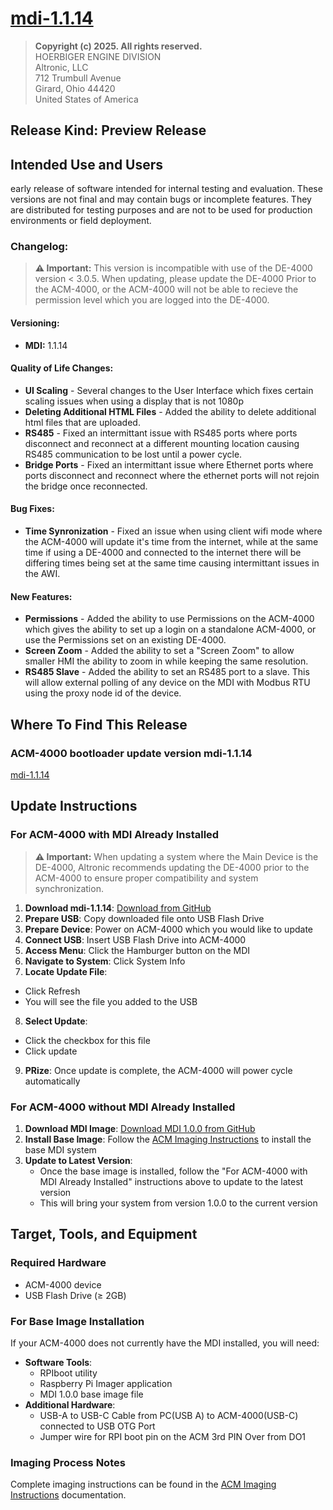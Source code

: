 # [mdi-1.1.14](https://github.com/Altronic-LLC/Altronic-Public-Files/blob/main/ACM4000_Releases/PR/mdi-1.1.14/mdi-1.1.14.atf)

> **Copyright (c) 2025. All rights reserved.**  
> HOERBIGER ENGINE DIVISION  
> Altronic, LLC  
> 712 Trumbull Avenue  
> Girard, Ohio 44420  
> United States of America

## Release Kind: Preview Release

## Intended Use and Users

early release of software intended for internal testing and evaluation. These versions are not final and may contain bugs or incomplete features. They are distributed for testing purposes and are not to be used for production environments or field deployment.


### Changelog:

> **⚠️ Important:** This version is incompatible with use of the DE-4000 version < 3.0.5. When updating, please update the DE-4000 Prior to the ACM-4000, or the ACM-4000 will not be able to recieve the permission level which you are logged into the DE-4000.


#### Versioning:
- **MDI:** 1.1.14

#### Quality of Life Changes:
- **UI Scaling** - Several changes to the User Interface which fixes certain scaling issues when using a display that is not 1080p
- **Deleting Additional HTML Files** - Added the ability to delete additional html files that are uploaded.
- **RS485** - Fixed an intermittant issue with RS485 ports where ports disconnect and reconnect at a different mounting location causing RS485 communication to be lost until a power cycle.
- **Bridge Ports** - Fixed an intermittant issue where Ethernet ports where ports disconnect and reconnect where the ethernet ports will not rejoin the bridge once reconnected.

#### Bug Fixes:
- **Time Synronization** - Fixed an issue when using client wifi mode where the ACM-4000 will update it's time from the internet, while at the same time if using a DE-4000 and connected to the internet there will be differing times being set at the same time causing intermittant issues in the AWI.

#### New Features:
- **Permissions** - Added the ability to use Permissions on the ACM-4000 which gives the ability to set up a login on a standalone ACM-4000, or use the Permissions set on an existing DE-4000.
- **Screen Zoom** - Added the ability to set a "Screen Zoom" to allow smaller HMI the ability to zoom in while keeping the same resolution.
- **RS485 Slave** - Added the ability to set an RS485 port to a slave. This will allow external polling of any device on the MDI with Modbus RTU using the proxy node id of the device.




## Where To Find This Release

### ACM-4000 bootloader update version mdi-1.1.14

[mdi-1.1.14](https://github.com/Altronic-LLC/Altronic-Public-Files/blob/main/ACM4000_Releases/PR/mdi-1.1.14/mdi-1.1.14.atf)

## Update Instructions

### For ACM-4000 with MDI Already Installed

> **⚠️ Important:** When updating a system where the Main Device is the DE-4000, Altronic recommends updating the DE-4000 prior to the ACM-4000 to ensure proper compatibility and system synchronization.

1. **Download mdi-1.1.14**: [Download from GitHub](https://github.com/Altronic-LLC/Altronic-Public-Files/raw/refs/heads/main/ACM4000_Releases/PR/mdi-1.1.14/mdi-1.1.14.atf?download=)
2. **Prepare USB**: Copy downloaded file onto USB Flash Drive
3. **Prepare Device**: Power on ACM-4000 which you would like to update
4. **Connect USB**: Insert USB Flash Drive into ACM-4000
5. **Access Menu**: Click the Hamburger button on the MDI
6. **Navigate to System**: Click System Info
7. **Locate Update File**:
  - Click Refresh 
  - You will see the file you added to the USB
8. **Select Update**:
  - Click the checkbox for this file
  - Click update
9. **PRize**: Once update is complete, the ACM-4000 will power cycle automatically

### For ACM-4000 without MDI Already Installed

1. **Download MDI Image**: [Download MDI 1.0.0 from GitHub](https://github.com/Altronic-LLC/Altronic-Public-Files/blob/main/ACM4000_Releases/MDI_1.0.0-Image/MDI_1.0.0.zip?download=)
2. **Install Base Image**: Follow the [ACM Imaging Instructions](https://www.altronic-llc.com/wiki-doc/acm-4000/acm-4000-imaging-guide/) to install the base MDI system
3. **Update to Latest Version**: 
   - Once the base image is installed, follow the "For ACM-4000 with MDI Already Installed" instructions above to update to the latest version
   - This will bring your system from version 1.0.0 to the current version

## Target, Tools, and Equipment

### Required Hardware
- ACM-4000 device
- USB Flash Drive (≥ 2GB)

### For Base Image Installation
If your ACM-4000 does not currently have the MDI installed, you will need:

- **Software Tools**:
  - RPIboot utility
  - Raspberry Pi Imager application
  - MDI 1.0.0 base image file
- **Additional Hardware**:
  - USB-A to USB-C Cable from PC(USB A) to ACM-4000(USB-C) connected to USB OTG Port 
  - Jumper wire for RPI boot pin on the ACM 3rd PIN Over from DO1

### Imaging Process Notes
Complete imaging instructions can be found in the [ACM Imaging Instructions](https://www.altronic-llc.com/wiki-doc/acm-4000/acm-4000-imaging-guide/) documentation.
